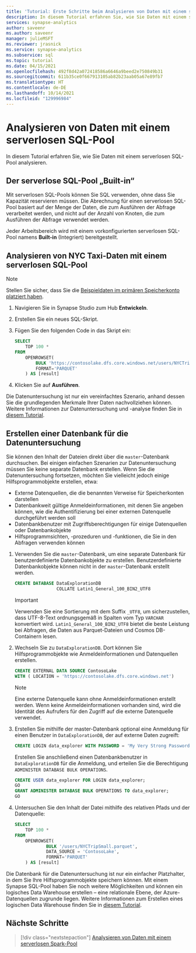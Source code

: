 ```yaml
---
title: 'Tutorial: Erste Schritte beim Analysieren von Daten mit einem serverlosen SQL-Pool'
description: In diesem Tutorial erfahren Sie, wie Sie Daten mit einem serverlosen SQL-Pool analysieren und dabei Daten in Spark-Datenbanken verwenden.
services: synapse-analytics
author: saveenr
ms.author: saveenr
manager: julieMSFT
ms.reviewer: jrasnick
ms.service: synapse-analytics
ms.subservice: sql
ms.topic: tutorial
ms.date: 04/15/2021
ms.openlocfilehash: 492f8d42a072418586a6646a9beed2e750849b31
ms.sourcegitcommit: 611b35ce0f667913105ab82b23aab05a67e89fb7
ms.translationtype: HT
ms.contentlocale: de-DE
ms.lasthandoff: 10/14/2021
ms.locfileid: "129996984"
---
```

# <a name="analyze-data-with-a-serverless-sql-pool"></a>Analysieren von Daten mit einem serverlosen SQL-Pool

In diesem Tutorial erfahren Sie, wie Sie Daten mit einem serverlosen SQL-Pool analysieren. 

## <a name="the-built-in-serverless-sql-pool"></a>Der serverlose SQL-Pool „Built-in“

Mit serverlosen SQL-Pools können Sie SQL verwenden, ohne dass Sie Kapazität reservieren müssen. Die Abrechnung für einen serverlosen SQL-Pool basiert auf der Menge der Daten, die zum Ausführen der Abfrage verarbeitet werden, und nicht auf der Anzahl von Knoten, die zum Ausführen der Abfrage verwendet werden.

Jeder Arbeitsbereich wird mit einem vorkonfigurierten serverlosen SQL-Pool namens **Built-in** (Integriert) bereitgestellt. 

## <a name="analyze-nyc-taxi-data-with-a-serverless-sql-pool"></a>Analysieren von NYC Taxi-Daten mit einem serverlosen SQL-Pool
 
> [!NOTE]
> Stellen Sie sicher, dass Sie die [Beispieldaten im primären Speicherkonto platziert haben](get-started-create-workspace.md#place-sample-data-into-the-primary-storage-account).

1. Navigieren Sie in Synapse Studio zum Hub **Entwickeln**.
1. Erstellen Sie ein neues SQL-Skript.
1. Fügen Sie den folgenden Code in das Skript ein:

    ```sql
    SELECT
        TOP 100 *
    FROM
        OPENROWSET(
            BULK 'https://contosolake.dfs.core.windows.net/users/NYCTripSmall.parquet',
            FORMAT='PARQUET'
        ) AS [result]
    ```
1. Klicken Sie auf **Ausführen**. 

Die Datenuntersuchung ist nur ein vereinfachtes Szenario, anhand dessen Sie die grundlegenden Merkmale Ihrer Daten nachvollziehen können. Weitere Informationen zur Datenuntersuchung und -analyse finden Sie in [diesem Tutorial](sql/tutorial-data-analyst.md).

## <a name="create-data-exploration-database"></a>Erstellen einer Datenbank für die Datenuntersuchung

Sie können den Inhalt der Dateien direkt über die `master`-Datenbank durchsuchen. Bei einigen einfachen Szenarien zur Datenuntersuchung müssen Sie keine separate Datenbank erstellen.
Wenn Sie die Datenuntersuchung fortsetzen, möchten Sie vielleicht jedoch einige Hilfsprogrammobjekte erstellen, etwa:
- Externe Datenquellen, die die benannten Verweise für Speicherkonten darstellen
- Datenbankweit gültige Anmeldeinformationen, mit denen Sie angeben können, wie die Authentifizierung bei einer externen Datenquelle durchgeführt werden soll
- Datenbankbenutzer mit Zugriffsberechtigungen für einige Datenquellen oder Datenbankobjekte
- Hilfsprogrammsichten, -prozeduren und -funktionen, die Sie in den Abfragen verwenden können

1. Verwenden Sie die `master`-Datenbank, um eine separate Datenbank für benutzerdefinierte Datenbankobjekte zu erstellen. Benutzerdefinierte Datenbankobjekte können nicht in der `master`-Datenbank erstellt werden.

    ```sql
    CREATE DATABASE DataExplorationDB 
                    COLLATE Latin1_General_100_BIN2_UTF8
    ```

   > [!IMPORTANT]
   > Verwenden Sie eine Sortierung mit dem Suffix `_UTF8`, um sicherzustellen, dass UTF-8-Text ordnungsgemäß in Spalten vom Typ `VARCHAR` konvertiert wird. `Latin1_General_100_BIN2_UTF8` bietet die beste Leistung bei Abfragen, die Daten aus Parquet-Dateien und Cosmos DB-Containern lesen.

2. Wechseln Sie zu `DataExplorationDB`. Dort können Sie Hilfsprogrammobjekte wie Anmeldeinformationen und Datenquellen erstellen.

    ```sql
    CREATE EXTERNAL DATA SOURCE ContosoLake
    WITH ( LOCATION = 'https://contosolake.dfs.core.windows.net')
    ```

   > [!NOTE]
   > Eine externe Datenquelle kann ohne Anmeldeinformationen erstellt werden. Wenn keine Anmeldeinformationen vorhanden sind, wird die Identität des Aufrufers für den Zugriff auf die externe Datenquelle verwendet.

3. Erstellen Sie mithilfe der master-Datenbank optional eine Anmeldung für einen Benutzer in `DataExplorationDB`, der auf externe Daten zugreift:

    ```sql
    CREATE LOGIN data_explorer WITH PASSWORD = 'My Very Strong Password 1234!';
    ```

    Erstellen Sie anschließend einen Datenbankbenutzer in `DataExplorationDB` für die Anmeldung, und erteilen Sie die Berechtigung `ADMINISTER DATABASE BULK OPERATIONS`.
    ```sql
    CREATE USER data_explorer FOR LOGIN data_explorer;
    GO
    GRANT ADMINISTER DATABASE BULK OPERATIONS TO data_explorer;
    GO
    ```

4. Untersuchen Sie den Inhalt der Datei mithilfe des relativen Pfads und der Datenquelle:

    ```sql
    SELECT
        TOP 100 *
    FROM
        OPENROWSET(
                BULK '/users/NYCTripSmall.parquet',
                DATA_SOURCE = 'ContosoLake',
                FORMAT='PARQUET'
        ) AS [result]
    ```

Die Datenbank für die Datenuntersuchung ist nur ein einfacher Platzhalter, in dem Sie Ihre Hilfsprogrammobjekte speichern können. Mit einem Synapse SQL-Pool haben Sie noch weitere Möglichkeiten und können ein logisches Data Warehouse erstellen – eine relationale Ebene, der Azure-Datenquellen zugrunde liegen. Weitere Informationen zum Erstellen eines logischen Data Warehouse finden Sie in [diesem Tutorial](sql/tutorial-data-analyst.md).

## <a name="next-steps"></a>Nächste Schritte

> [!div class="nextstepaction"]
> [Analysieren von Daten mit einem serverlosen Spark-Pool](get-started-analyze-spark.md)
